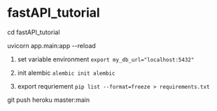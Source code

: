 # fastAPI_tutorial

cd fastAPI_tutorial

uvicorn app.main:app --reload

1. set variable environment
`export my_db_url="localhost:5432"`

2. init alembic
`alembic init alembic`

3. export requriement 
`pip list --format=freeze > requirements.txt`

git push heroku master:main